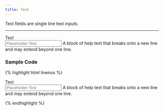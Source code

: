 ```yaml
---
title: Text
---
```


Text fields are single line text inputs.

**********

<form class="form-horizontal bh--form-example">
  <!-- A field and all related tags and content are wrapped in a form group element -->
  <div class="form-group bh--form-text">
    <!-- Labels and fields are still column classes so that they are left aligned and reflow on smaller screens  -->
    <label for="input1" class="col-sm-2 control-label">Text</label>
    <div class="col-sm-8">
      <input type="text" class="form-control" id="input1" placeholder="Placeholder Text">
      <span class="help-block">A block of help text that breaks onto a new line and may extend beyond one line.</span>
    </div>
  </div>
</form>

### Sample Code

{% highlight html linenos %}

<div class="form-group bh--form-text">
  <label for="input1" class="col-sm-2 control-label">Text</label>
  <div class="col-sm-8">
    <!-- Text fields use a basic html text input with a from-control class. -->
    <input type="text" class="form-control" id="input1" placeholder="Placeholder Text"><!-- Placeholder text should be dynamic if supplied -->
    <!-- You may include help text. -->
    <span class="help-block">A block of help text that breaks onto a new line and may extend beyond one line.</span>
  </div>
</div><!-- /.form-group -->

{% endhighlight %}
